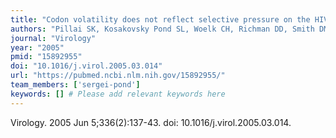```yaml
---
title: "Codon volatility does not reflect selective pressure on the HIV-1 genome"
authors: "Pillai SK, Kosakovsky Pond SL, Woelk CH, Richman DD, Smith DM."
journal: "Virology"
year: "2005"
pmid: "15892955"
doi: "10.1016/j.virol.2005.03.014"
url: "https://pubmed.ncbi.nlm.nih.gov/15892955/"
team_members: ['sergei-pond']
keywords: [] # Please add relevant keywords here
---
```

Virology. 2005 Jun 5;336(2):137-43. doi: 10.1016/j.virol.2005.03.014.